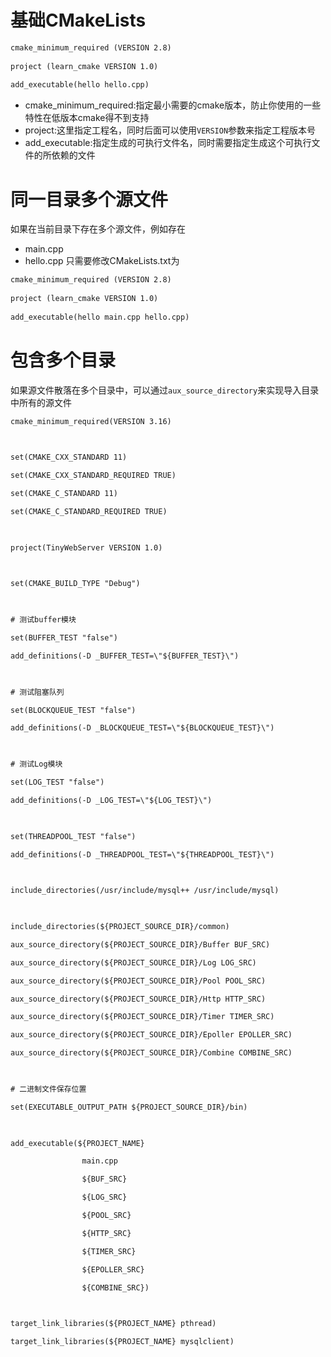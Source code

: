 # 基础CMakeLists
```CMakeLists.txt
cmake_minimum_required (VERSION 2.8)
 
project (learn_cmake VERSION 1.0)
 
add_executable(hello hello.cpp)
```
* cmake_minimum_required:指定最小需要的cmake版本，防止你使用的一些特性在低版本cmake得不到支持
* project:这里指定工程名，同时后面可以使用`VERSION`参数来指定工程版本号
* add_executable:指定生成的可执行文件名，同时需要指定生成这个可执行文件的所依赖的文件

# 同一目录多个源文件
如果在当前目录下存在多个源文件，例如存在
* main.cpp
* hello.cpp
只需要修改CMakeLists.txt为
```CMakeLists.txt
cmake_minimum_required (VERSION 2.8)
 
project (learn_cmake VERSION 1.0)
 
add_executable(hello main.cpp hello.cpp)
```

# 包含多个目录
如果源文件散落在多个目录中，可以通过`aux_source_directory`来实现导入目录中所有的源文件
```CMakeLists.txt
cmake_minimum_required(VERSION 3.16)

  

set(CMAKE_CXX_STANDARD 11)

set(CMAKE_CXX_STANDARD_REQUIRED TRUE)

set(CMAKE_C_STANDARD 11)

set(CMAKE_C_STANDARD_REQUIRED TRUE)

  

project(TinyWebServer VERSION 1.0)

  

set(CMAKE_BUILD_TYPE "Debug")

  

# 测试buffer模块

set(BUFFER_TEST "false")

add_definitions(-D _BUFFER_TEST=\"${BUFFER_TEST}\")

  

# 测试阻塞队列

set(BLOCKQUEUE_TEST "false")

add_definitions(-D _BLOCKQUEUE_TEST=\"${BLOCKQUEUE_TEST}\")

  

# 测试Log模块

set(LOG_TEST "false")

add_definitions(-D _LOG_TEST=\"${LOG_TEST}\")

  

set(THREADPOOL_TEST "false")

add_definitions(-D _THREADPOOL_TEST=\"${THREADPOOL_TEST}\")

  

include_directories(/usr/include/mysql++ /usr/include/mysql)

  

include_directories(${PROJECT_SOURCE_DIR}/common)

aux_source_directory(${PROJECT_SOURCE_DIR}/Buffer BUF_SRC)

aux_source_directory(${PROJECT_SOURCE_DIR}/Log LOG_SRC)

aux_source_directory(${PROJECT_SOURCE_DIR}/Pool POOL_SRC)

aux_source_directory(${PROJECT_SOURCE_DIR}/Http HTTP_SRC)

aux_source_directory(${PROJECT_SOURCE_DIR}/Timer TIMER_SRC)

aux_source_directory(${PROJECT_SOURCE_DIR}/Epoller EPOLLER_SRC)

aux_source_directory(${PROJECT_SOURCE_DIR}/Combine COMBINE_SRC)

  

# 二进制文件保存位置

set(EXECUTABLE_OUTPUT_PATH ${PROJECT_SOURCE_DIR}/bin)

  

add_executable(${PROJECT_NAME}

                main.cpp

                ${BUF_SRC}

                ${LOG_SRC}

                ${POOL_SRC}

                ${HTTP_SRC}

                ${TIMER_SRC}

                ${EPOLLER_SRC}

                ${COMBINE_SRC})

  

target_link_libraries(${PROJECT_NAME} pthread)

target_link_libraries(${PROJECT_NAME} mysqlclient)
```
